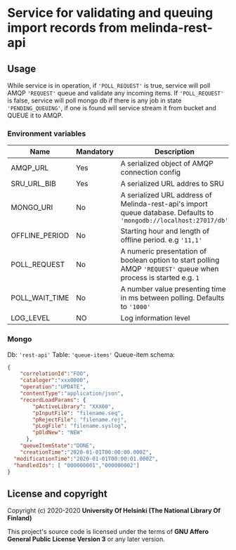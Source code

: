 # Service for validating and queuing import records from melinda-rest-api

## Usage
While service is in operation, if `'POLL_REQUEST'` is true, service will poll AMQP `'REQUEST'` queue and validate any incoming items.
If `'POLL_REQUEST'` is false, service will poll mongo db if there is any job in state `'PENDING_QUEUING'`, if one is found will service stream it from bucket and QUEUE it to AMQP.

### Environment variables
| Name           | Mandatory | Description                                                                                                        |
|----------------|-----------|--------------------------------------------------------------------------------------------------------------------|
| AMQP_URL       | Yes       | A serialized object of AMQP connection config                                                                      |
| SRU_URL_BIB    | Yes       | A serialized URL addres to SRU                                                                                     |
| MONGO_URI      | No        | A serialized URL address of Melinda-rest-api's import queue database. Defaults to `'mongodb://localhost:27017/db'` |
| OFFLINE_PERIOD | No        | Starting hour and length of offline period. e.g `'11,1'`                                                           |
| POLL_REQUEST   | No        | A numeric presentation of boolean option to start polling AMQP `'REQUEST'` queue when process is started e.g. `1`  |
| POLL_WAIT_TIME | No        | A number value presenting time in ms between polling. Defaults to `'1000'`                                         |
| LOG_LEVEL      | NO        | Log information level                                                                                              |

### Mongo
Db: `'rest-api'`
Table: `'queue-items'`
Queue-item schema:
```json
{
	"correlationId":"FOO",
	"cataloger":"xxx0000",
	"operation":"UPDATE",
	"contentType":"application/json",
	"recordLoadParams": {
        "pActiveLibrary": "XXX00",
        "pInputFile": "filename.seq",
        "pRejectFile": "filename.rej",
        "pLogFile": "filename.syslog",
        "pOldNew": "NEW"
      },
	"queueItemState":"DONE",
	"creationTime":"2020-01-01T00:00:00.000Z",
  "modificationTime":"2020-01-01T00:00:01.000Z",
  "handledIds": [ "000000001","000000002"]
}
```

## License and copyright

Copyright (c) 2020-2020 **University Of Helsinki (The National Library Of Finland)**

This project's source code is licensed under the terms of **GNU Affero General Public License Version 3** or any later version.
